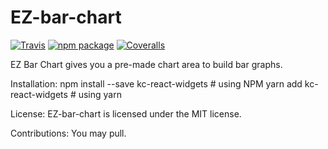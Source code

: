 # EZ-bar-chart

[![Travis][build-badge]][build]
[![npm package][npm-badge]][npm]
[![Coveralls][coveralls-badge]][coveralls]

EZ Bar Chart gives you a pre-made chart area to build bar graphs. 

Installation:
npm install --save kc-react-widgets   # using NPM
yarn add kc-react-widgets             # using yarn

License:
EZ-bar-chart is licensed under the MIT license.

Contributions:
You may pull.



[build-badge]: https://img.shields.io/travis/user/repo/master.png?style=flat-square
[build]: https://travis-ci.org/user/repo

[npm-badge]: https://img.shields.io/npm/v/npm-package.png?style=flat-square
[npm]: https://www.npmjs.org/package/npm-package

[coveralls-badge]: https://img.shields.io/coveralls/user/repo/master.png?style=flat-square
[coveralls]: https://coveralls.io/github/user/repo
